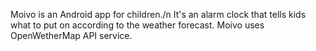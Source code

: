 Moivo is an Android app for children./n
It's an alarm clock that tells kids what to put on according to the weather forecast.
Moivo uses OpenWetherMap API service.

